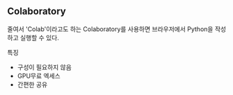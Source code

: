 ## Colaboratory

줄여서 'Colab'이라고도 하는 Colaboratory를 사용하면 브라우저에서 Python을 작성하고 실행할 수 있다.

특징

- 구성이 필요하지 않음
- GPU무료 엑세스
- 간편한 공유

